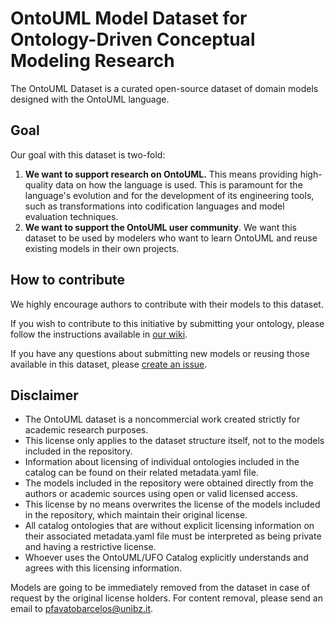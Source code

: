 # OntoUML Model Dataset for Ontology-Driven Conceptual Modeling Research

The OntoUML Dataset is a curated open-source dataset of domain models designed with the OntoUML language. 

## Goal

Our goal with this dataset is two-fold:

1. **We want to support research on OntoUML.** This means providing high-quality data on how the language is used. This is paramount for the language's evolution and for the development of its engineering tools, such as transformations into codification languages and model evaluation techniques. 
2. **We want to support the OntoUML user community**. We want this dataset to be used by modelers who want to learn OntoUML and reuse existing models in their own projects. 

## How to contribute

We highly encourage authors to contribute with their models to this dataset.

If you wish to contribute to this initiative by submitting your ontology, please follow the instructions available in [our wiki](https://github.com/unibz-core/ontouml-models/wiki). 

If you have any questions about submitting new models or reusing those available in this dataset, please [create an issue](https://github.com/unibz-core/ontouml-models/issues).

## Disclaimer

* The OntoUML dataset is a noncommercial work created strictly for academic research purposes.
* This license only applies to the dataset structure itself, not to the models included in the repository.
* Information about licensing of individual ontologies included in the catalog can be found on their related metadata.yaml file.
* The models included in the repository were obtained directly from the authors or academic sources using open or valid licensed access.
* This license by no means overwrites the license of the models included in the repository, which maintain their original license.
* All catalog ontologies that are without explicit licensing information on their associated metadata.yaml file must be interpreted as being private and having a restrictive license.
* Whoever uses the OntoUML/UFO Catalog explicitly understands and agrees with this licensing information.

Models are going to be immediately removed from the dataset in case of request by the original license holders. For content removal, please send an email to pfavatobarcelos@unibz.it.